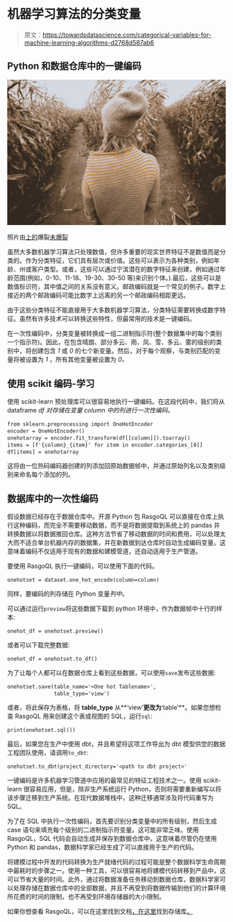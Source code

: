 # 机器学习算法的分类变量

> 原文：<https://towardsdatascience.com/categorical-variables-for-machine-learning-algorithms-d2768d587ab6>

## Python 和数据仓库中的一键编码

![](img/5071e368593c196053b97a046ee51b48.png)

照片由[上的](https://unsplash.com/@burst?utm_source=medium&utm_medium=referral)爆裂[未爆裂](https://unsplash.com?utm_source=medium&utm_medium=referral)

虽然大多数机器学习算法只处理数值，但许多重要的现实世界特征不是数值而是分类的。作为分类特征，它们具有层次或价值。这些可以表示为各种类别，例如年龄、州或客户类型。或者，这些可以通过宁滨潜在的数字特征来创建，例如通过年龄范围(例如，0-10、11-18、19-30、30-50 等)来识别个体。).最后，这些可以是数值标识符，其中值之间的关系没有意义。邮政编码就是一个常见的例子。数字上接近的两个邮政编码可能比数字上远离的另一个邮政编码相距更远。

由于这些分类特征不能直接用于大多数机器学习算法，分类特征需要转换成数字特征。虽然有许多技术可以转换这些特性，但最常用的技术是一键编码。

在一次性编码中，分类变量被转换成一组二进制指示符(整个数据集中的每个类别一个指示符)。因此，在包含晴朗、部分多云、雨、风、雪、多云、雾的级别的类别中，将创建包含 *1* 或 *0* 的七个新变量。然后，对于每个观察，与类别匹配的变量将被设置为 *1* ，所有其他变量被设置为 *0。*

## 使用 scikit 编码-学习

使用 scikit-learn 预处理库可以很容易地执行一键编码。在这段代码中，我们将从 dataframe *df 对存储在变量 *column* 中的列进行一次性编码。*

```
from sklearn.preprocessing import OneHotEncoder
encoder = OneHotEncoder()
onehotarray = encoder.fit_transform(df[[column]]).toarray()
items = [f'{column}_{item}' for item in encoder.categories_[0]]
df[items] = onehotarray
```

这将由一位热码编码器创建的列添加回原始数据帧中，并通过原始列名以及类别级别来命名每个添加的列。

## 数据库中的一次性编码

假设数据已经存在于数据仓库中。开源 Python 包 RasgoQL 可以直接在仓库上执行这种编码，而完全不需要移动数据，而不是将数据提取到系统上的 pandas 并转换数据以将数据推回仓库。这种方法节省了移动数据的时间和费用，可以处理太大而不适合单台机器内存的数据集，并在新数据到达仓库时自动生成编码变量。这意味着编码不仅适用于现有的数据和建模管道，还自动适用于生产管道。

要使用 RasgoQL 执行一键编码，可以使用下面的代码。

```
onehotset = dataset.one_hot_encode(column=column)
```

同样，要编码的列存储在 Python 变量*列中。*

可以通过运行`preview`将这些数据下载到 python 环境中，作为数据帧中十行的样本:

```
onehot_df = onehotset.preview()
```

或者可以下载完整数据:

```
onehot_df = onehotset.to_df()
```

为了让每个人都可以在数据仓库上看到这些数据，可以使用`save`发布这些数据:

```
onehotset.save(table_name='<One hot Tablename>',
               table_type='view')
```

或者，将此保存为表格，将 **table_type** 从**‘view’**更改为**‘table’**。如果您想检查 RasgoQL 用来创建这个表或视图的 SQL，运行`sql`:

```
print(onehotset.sql())
```

最后，如果您在生产中使用 dbt，并且希望将这项工作导出为 dbt 模型供您的数据工程团队使用，请调用`to_dbt`:

```
onehotset.to_dbt(project_directory='<path to dbt project>'
```

一键编码是许多机器学习管道中应用的最常见的特征工程技术之一。使用 scikit-learn 很容易应用，但是，除非生产系统运行 Python，否则将需要重新编写以将该步骤迁移到生产系统。在现代数据堆栈中，这种迁移通常涉及将代码重写为 SQL。

为了在 SQL 中执行一次性编码，首先要识别分类变量中的所有级别，然后生成 case 语句来填充每个级别的二进制指示符变量。这可能非常乏味。使用 RasgoQL，SQL 代码会自动生成并保存到数据仓库中。这意味着尽管仍在使用 Python 和 pandas，数据科学家已经生成了可以直接用于生产的代码。

将建模过程中开发的代码转换为生产就绪代码的过程可能是整个数据科学生命周期中最耗时的步骤之一。使用一种工具，可以很容易地将建模代码转移到产品中，这可以节省大量的时间。此外，通过将数据准备任务移动到数据仓库，数据科学家可以处理存储在数据仓库中的全部数据，并且不再受到将数据传输到他们的计算环境所花费的时间的限制，也不再受到环境存储器的大小限制。

如果你想查看 RasgoQL，可以在这里找到文档[，在这里](https://docs.rasgoql.com/)找到存储库[。](https://github.com/rasgointelligence/RasgoQL)